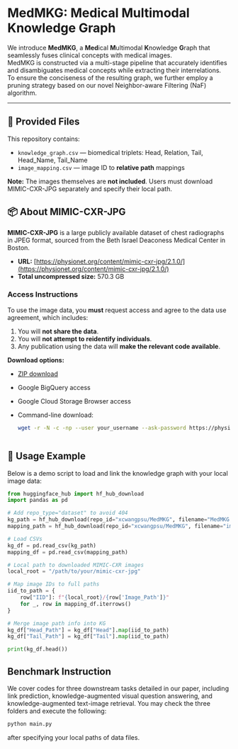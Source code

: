 
# MedMKG: Medical Multimodal Knowledge Graph

We introduce **MedMKG**, a **Med**ical **M**ultimodal **K**nowledge **G**raph that seamlessly fuses clinical concepts with medical images.  
MedMKG is constructed via a multi-stage pipeline that accurately identifies and disambiguates medical concepts while extracting their interrelations.  
To ensure the conciseness of the resulting graph, we further employ a pruning strategy based on our novel Neighbor-aware Filtering (NaF) algorithm.

---

## 📂 Provided Files

This repository contains:
- `knowledge_graph.csv` — biomedical triplets: Head, Relation, Tail, Head_Name, Tail_Name
- `image_mapping.csv` — image ID to **relative path** mappings

**Note:** The images themselves are **not included**. Users must download MIMIC-CXR-JPG separately and specify their local path.


## 📦 About MIMIC-CXR-JPG

**MIMIC-CXR-JPG** is a large publicly available dataset of chest radiographs in JPEG format, sourced from the Beth Israel Deaconess Medical Center in Boston.

- **URL:** [https://physionet.org/content/mimic-cxr-jpg/2.1.0/](https://physionet.org/content/mimic-cxr-jpg/2.1.0/)
- **Total uncompressed size:** 570.3 GB

### Access Instructions

To use the image data, you **must** request access and agree to the data use agreement, which includes:
1. You will **not share the data**.
2. You will **not attempt to reidentify individuals**.
3. Any publication using the data will **make the relevant code available**.

**Download options:**
- [ZIP download](https://physionet.org/files/mimic-cxr-jpg/2.1.0/)
- Google BigQuery access
- Google Cloud Storage Browser access
- Command-line download:
  
  ```bash
  wget -r -N -c -np --user your_username --ask-password https://physionet.org/files/mimic-cxr-jpg/2.1.0/



## 🔧 Usage Example

Below is a demo script to load and link the knowledge graph with your local image data:

```python
from huggingface_hub import hf_hub_download
import pandas as pd

# Add repo_type="dataset" to avoid 404
kg_path = hf_hub_download(repo_id="xcwangpsu/MedMKG", filename="MedMKG.csv", repo_type="dataset")
mapping_path = hf_hub_download(repo_id="xcwangpsu/MedMKG", filename="image_mapping.csv", repo_type="dataset")

# Load CSVs
kg_df = pd.read_csv(kg_path)
mapping_df = pd.read_csv(mapping_path)

# Local path to downloaded MIMIC-CXR images
local_root = "/path/to/your/mimic-cxr-jpg"

# Map image IDs to full paths
iid_to_path = {
    row["IID"]: f"{local_root}/{row['Image_Path']}"
    for _, row in mapping_df.iterrows()
}

# Merge image path info into KG
kg_df["Head_Path"] = kg_df["Head"].map(iid_to_path)
kg_df["Tail_Path"] = kg_df["Tail"].map(iid_to_path)

print(kg_df.head())


```

## Benchmark Instruction

We cover codes for three downstream tasks detailed in our paper, including link prediction, knowledge-augmented visual question answering, and knowledge-augmented text-image retrieval. You may check the three folders and execute the following:

```bash
python main.py
```

after specifying your local paths of data files.
